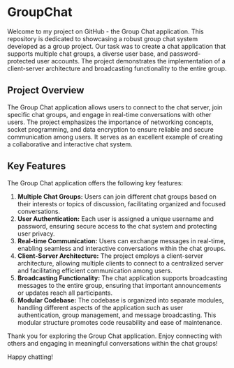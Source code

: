 # GroupChat

Welcome to my project on GitHub - the Group Chat application. This repository is dedicated to showcasing a robust group chat system developed as a group project. Our task was to create a chat application that supports multiple chat groups, a diverse user base, and password-protected user accounts. The project demonstrates the implementation of a client-server architecture and broadcasting functionality to the entire group.

## Project Overview
The Group Chat application allows users to connect to the chat server, join specific chat groups, and engage in real-time conversations with other users. The project emphasizes the importance of networking concepts, socket programming, and data encryption to ensure reliable and secure communication among users. It serves as an excellent example of creating a collaborative and interactive chat system.

## Key Features
The Group Chat application offers the following key features:
1. **Multiple Chat Groups:** Users can join different chat groups based on their interests or topics of discussion, facilitating organized and focused conversations.
2. **User Authentication:** Each user is assigned a unique username and password, ensuring secure access to the chat system and protecting user privacy.
3. **Real-time Communication:** Users can exchange messages in real-time, enabling seamless and interactive conversations within the chat groups.
4. **Client-Server Architecture:** The project employs a client-server architecture, allowing multiple clients to connect to a centralized server and facilitating efficient communication among users.
5. **Broadcasting Functionality:** The chat application supports broadcasting messages to the entire group, ensuring that important announcements or updates reach all participants.
6. **Modular Codebase:** The codebase is organized into separate modules, handling different aspects of the application such as user authentication, group management, and message broadcasting. This modular structure promotes code reusability and ease of maintenance.

Thank you for exploring the Group Chat application. Enjoy connecting with others and engaging in meaningful conversations within the chat groups!

Happy chatting!
